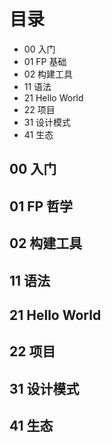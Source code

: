 # 目录

- 00 入门
- 01 FP 基础
- 02 构建工具
- 11 语法
- 21 Hello World
- 22 项目
- 31 设计模式
- 41 生态

## 00 入门

## 01 FP 哲学

## 02 构建工具

## 11 语法

## 21 Hello World

## 22 项目

## 31 设计模式

## 41 生态
